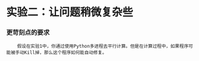# 实验二：让问题稍微复杂些

### 更苛刻点的要求

        假设在实验1中，你通过使用Python多进程去平行计算。但是在计算过程中，如果程序可能被手动Kill掉，那么这个程序如何能自动修复。

